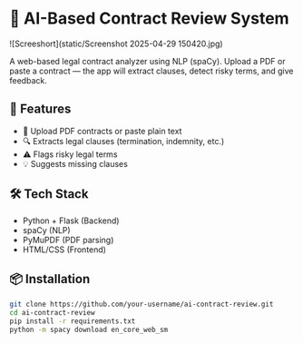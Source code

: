 # 🧠 AI-Based Contract Review System
![Screeshort](static/Screenshot 2025-04-29 150420.jpg)

A web-based legal contract analyzer using NLP (spaCy). Upload a PDF or paste a contract — the app will extract clauses, detect risky terms, and give feedback.

## 🚀 Features

- 📄 Upload PDF contracts or paste plain text
- 🔍 Extracts legal clauses (termination, indemnity, etc.)
- ⚠️ Flags risky legal terms
- 💡 Suggests missing clauses

## 🛠 Tech Stack

- Python + Flask (Backend)
- spaCy (NLP)
- PyMuPDF (PDF parsing)
- HTML/CSS (Frontend)

## 📦 Installation

```bash
git clone https://github.com/your-username/ai-contract-review.git
cd ai-contract-review
pip install -r requirements.txt
python -m spacy download en_core_web_sm
